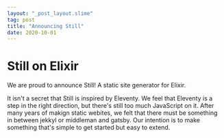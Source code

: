 ```yaml
---
layout: "_post_layout.slime"
tag: post
title: "Announcing Still"
date: 2020-10-01
---
```


# Still on Elixir

We are proud to announce Still! A static site generator for Elixir.

It isn't a secret that Still is inspired by Eleventy. We feel that
Eleventy is a step in the right direction, but there's still too much
JavaScript on it. After many years of makign static webites, we felt that
there must be something in between jekkyl or middleman and gatsby. Our
intention is to make something that's simple to get started but easy to
extend.
